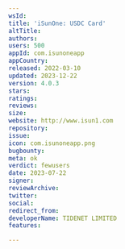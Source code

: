 ```yaml
---
wsId: 
title: 'iSunOne: USDC Card'
altTitle: 
authors: 
users: 500
appId: com.isunoneapp
appCountry: 
released: 2022-03-10
updated: 2023-12-22
version: 4.0.3
stars: 
ratings: 
reviews: 
size: 
website: http://www.isun1.com
repository: 
issue: 
icon: com.isunoneapp.png
bugbounty: 
meta: ok
verdict: fewusers
date: 2023-07-22
signer: 
reviewArchive: 
twitter: 
social: 
redirect_from: 
developerName: TIDENET LIMITED
features: 

---
```


